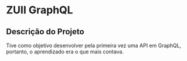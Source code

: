 <h1> ZUII GraphQL </h1>

<h2> Descrição do Projeto </h2>
<p> Tive como objetivo desenvolver pela primeira vez uma API em GraphQL, portanto, o aprendizado era o que mais contava. </p>
